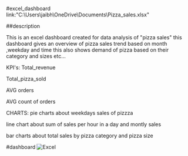 #excel_dashboard
link:"C:\Users\jaibh\OneDrive\Documents\Pizza_sales.xlsx"

##description

This is an excel dashboard created for data analysis of "pizza sales" 
this dashboard gives an overview of pizza sales trend based on month ,weekday and time 
this also shows demand of pizza based on their category and sizes etc...

KPI's:
Total_revenue 

Total_pizza_sold

AVG orders 

AVG count of orders

CHARTS:
pie charts about weekdays sales of pizzza

line chart about sum of sales per hour in a day and montly sales 

bar charts about total sales by pizza category and pizza size 

#dashboard
![Excel](https://github.com/user-attachments/assets/fa3dcf92-6f60-4966-a4aa-c80b62719020)
